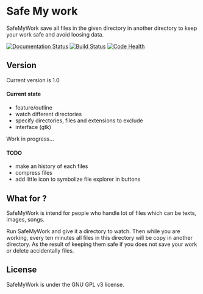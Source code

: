 # Safe My work
SafeMyWork save all files in the given directory in another directory to keep your work safe and avoid loosing data.

[![Documentation Status](https://readthedocs.org/projects/safemywork/badge/?version=develop)](http://safemywork.readthedocs.org/en/develop)
[![Build Status](https://travis-ci.org/Thykof/SafeMyWork.svg?branch=develop)](https://travis-ci.org/Thykof/SafeMyWork)
[![Code Health](https://landscape.io/github/Thykof/SafeMyWork/develop/landscape.svg?style=flat)](https://landscape.io/github/Thykof/SafeMyWork/develop)

## Version
Current version is 1.0
#### Current state
 - feature/outline
 - watch different directories
 - specify directories, files and extensions to exclude
 - interface (gtk)

Work in progress...

#### TODO
 - make an history of each files
 - compress files
 - add little icon to symbolize file explorer in buttons

## What for ?
SafeMyWork is intend for people who handle lot of files which can be texts, images, songs.

Run SafeMyWork and give it a directory to watch. Then while you are working, every ten minutes all files in this directory will be copy in another directory. As the result of keeping them safe if you does not save your work or delete accidentally files.

## License
SafeMyWork is under the GNU GPL v3 license.
